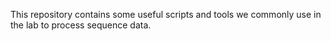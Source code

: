 This repository contains some useful scripts and tools we commonly use in the lab to process sequence data.
